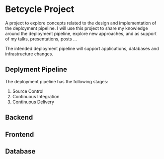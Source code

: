 # Betcycle Project

A project to explore concepts related to the design and implementation of the deployment pipeline. I will use this project to share my knowledge around the deployment pipeline, explore new approaches, and as support of my talks, presentations, posts ... 

The intended deployment pipeline will support applications, databases and infrastructure changes. 
## Deplyment Pipeline

The deployment pipeline has the following stages:

1. Source Control
2. Continuous Integration
3. Continuous Delivery

## Backend

## Frontend

## Database 
